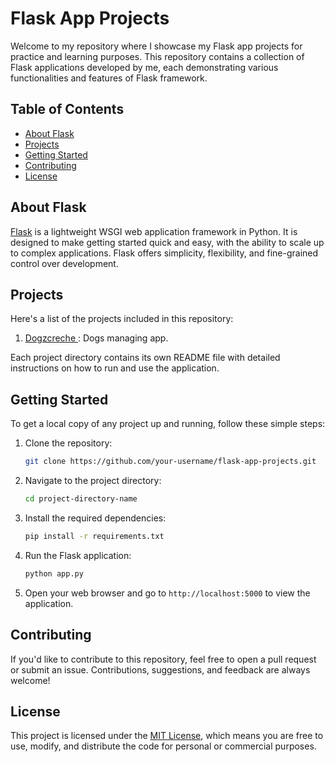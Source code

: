 # Flask App Projects

Welcome to my repository where I showcase my Flask app projects for practice and learning purposes. This repository contains a collection of Flask applications developed by me, each demonstrating various functionalities and features of Flask framework.

## Table of Contents

- [About Flask](#about-flask)
- [Projects](#projects)
- [Getting Started](#getting-started)
- [Contributing](#contributing)
- [License](#license)

## About Flask

[Flask](https://flask.palletsprojects.com/) is a lightweight WSGI web application framework in Python. It is designed to make getting started quick and easy, with the ability to scale up to complex applications. Flask offers simplicity, flexibility, and fine-grained control over development.

## Projects

Here's a list of the projects included in this repository:

1. [Dogzcreche ](project1/): Dogs managing app.

   

Each project directory contains its own README file with detailed instructions on how to run and use the application.

## Getting Started

To get a local copy of any project up and running, follow these simple steps:

1. Clone the repository:

    ```bash
    git clone https://github.com/your-username/flask-app-projects.git
    ```

2. Navigate to the project directory:

    ```bash
    cd project-directory-name
    ```

3. Install the required dependencies:

    ```bash
    pip install -r requirements.txt
    ```

4. Run the Flask application:

    ```bash
    python app.py
    ```

5. Open your web browser and go to `http://localhost:5000` to view the application.

## Contributing

If you'd like to contribute to this repository, feel free to open a pull request or submit an issue. Contributions, suggestions, and feedback are always welcome!

## License

This project is licensed under the [MIT License](LICENSE), which means you are free to use, modify, and distribute the code for personal or commercial purposes.
